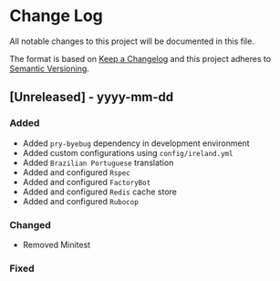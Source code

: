 # Change Log
All notable changes to this project will be documented in this file.

The format is based on [Keep a Changelog](http://keepachangelog.com/)
and this project adheres to [Semantic Versioning](http://semver.org/).

## [Unreleased] - yyyy-mm-dd

### Added
- Added `pry-byebug` dependency in development environment
- Added custom configurations using `config/ireland.yml`
- Added `Brazilian Portuguese` translation
- Added and configured `Rspec`
- Added and configured `FactoryBot`
- Added and configured `Redis` cache store
- Added and configured `Rubocop`
### Changed
- Removed Minitest
### Fixed

